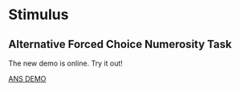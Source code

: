 # Stimulus 
## Alternative Forced Choice Numerosity Task 

The  new demo is online. Try it out!

[ANS DEMO](./demo.html)
